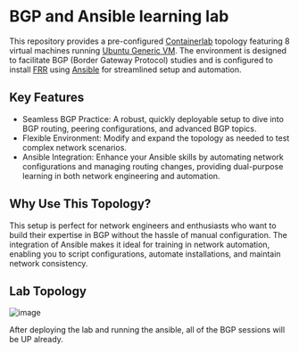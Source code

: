 # BGP and Ansible learning lab

This repository provides a pre-configured [Containerlab](https://containerlab.dev/) topology featuring 8 virtual machines running [Ubuntu Generic VM](https://containerlab.dev/manual/kinds/generic_vm/). The environment is designed to facilitate BGP (Border Gateway Protocol) studies and is configured to install [FRR](https://docs.frrouting.org/en/latest/) using [Ansible](https://docs.ansible.com/) for streamlined setup and automation.

## Key Features

* Seamless BGP Practice: A robust, quickly deployable setup to dive into BGP routing, peering configurations, and advanced BGP topics.
* Flexible Environment: Modify and expand the topology as needed to test complex network scenarios.
* Ansible Integration: Enhance your Ansible skills by automating network configurations and managing routing changes, providing dual-purpose learning in both network engineering and automation.

## Why Use This Topology?

This setup is perfect for network engineers and enthusiasts who want to build their expertise in BGP without the hassle of manual configuration. The integration of Ansible makes it ideal for training in network automation, enabling you to script configurations, automate installations, and maintain network consistency.

## Lab Topology
![image](https://github.com/user-attachments/assets/ec56b7d8-2ee4-46bb-9e9b-c40958216394)

After deploying the lab and running the ansible, all of the BGP sessions will be UP already.
